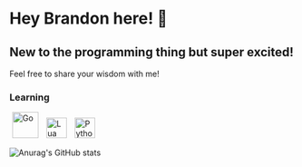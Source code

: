Hey Brandon here! 🤖
=============================  
New to the programming thing but super excited!
-----------------------------------------------------------------------  
Feel free to share your wisdom with me!

### Learning  
<p align="left">
    <a href="https://go.dev/" target="blank" rel="noreferrer" style="padding: 5px;"><img src="https://cdn.simpleicons.org/go" width="46" height="46" alt="Go" /></a>
    <a href="https://www.lua.org" target="_blank" re="nonreferrer" style="padding: 5px;"><img src="https://cdn.simpleicons.org/lua" width="36" height="36" alt="Lua" /></a>
    <a href="https://www.python.org/" target="blank" rel="nonreferrer" style="padding: 5px;"><img src="https://user-images.githubusercontent.com/25181517/183423507-c056a6f9-1ba8-4312-a350-19bcbc5a8697.png" width="36" height="36" alt="Python" /></a>

![Anurag's GitHub stats](https://github-readme-stats.vercel.app/api?username=Psylar87&theme=catppuccin_mocha)
